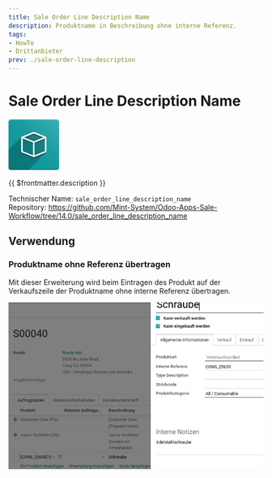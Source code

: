 ```yaml
---
title: Sale Order Line Description Name
description: Produktname in Beschreibung ohne interne Referenz.
tags:
- HowTo
- Drittanbieter
prev: ./sale-order-line-description
---
```

# Sale Order Line Description Name
![icon_oms_box](attachments/icon_oms_box.png)

{{ $frontmatter.description }}

Technischer Name: `sale_order_line_description_name`\
Repository: <https://github.com/Mint-System/Odoo-Apps-Sale-Workflow/tree/14.0/sale_order_line_description_name>

## Verwendung

### Produktname ohne Referenz übertragen

Mit dieser Erweiterung wird beim Eintragen des Produkt auf der Verkaufszeile der Produktname ohne interne Referenz übertragen.

![Sale Order Line Description Name](attachments/Sale%20Order%20Line%20Description%20Name.png)
